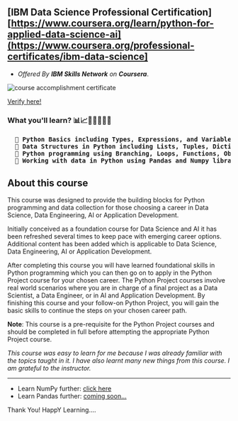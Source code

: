 ## [IBM Data Science Professional Certification][https://www.coursera.org/learn/python-for-applied-data-science-ai](https://www.coursera.org/professional-certificates/ibm-data-science]

* _Offered By **IBM Skills Network** on **Coursera**_.

<img src="https://s3.amazonaws.com/coursera_assets/meta_images/generated/CERTIFICATE_LANDING_PAGE/CERTIFICATE_LANDING_PAGE~UY67RTQUPHMA/CERTIFICATE_LANDING_PAGE~UY67RTQUPHMA.jpeg" alt="course accomplishment certificate"/>

[Verify here!](https://coursera.org/verify/UY67RTQUPHMA)

<h3>What you'll learn? 📊📈👨🏻‍💻🤖🐍 </h3>
<h4><pre>
  🔸 Python Basics including Types, Expressions, and Variables.
  🔸 Data Structures in Python including Lists, Tuples, Dictionaries, Sets.
  🔸 Python programming using Branching, Loops, Functions, Objects & Classes.
  🔸 Working with data in Python using Pandas and Numpy libraries.
</h4></pre>

## About this course
This course was designed to provide the building blocks for Python programming and data collection for those choosing a career in Data Science, Data Engineering, AI or Application Development. 

Initially conceived as a foundation course for Data Science and AI it has been refreshed several times to keep pace with emerging career options. Additional content has been added which is applicable to Data Science, Data Engineering, AI or Application Development. 

After completing this course you will have learned foundational skills in Python programming which you can then go on to apply in the Python Project course for your chosen career.  The Python Project courses involve real world scenarios where you are in charge of a final project as a Data Scientist, a Data Engineer, or in AI and Application Development. By finishing this course and your follow-on Python Project, you will gain the basic skills to continue the steps on your chosen career path.  

**Note**: This course is a pre-requisite for the Python Project courses and should be completed in full before attempting the appropriate Python Project course. 


_This course was easy to learn for me because I was already familiar with the topics taught in it. I have also learnt many new things from this course. I am grateful to the instructor._

---

* Learn NumPy further: <a href="https://github.com/yashuv/NumPy-for-Data-Science">click here</a><br>
* Learn Pandas further: <a href="#">coming soon...</a><br>

Thank You! HappY Learning....
